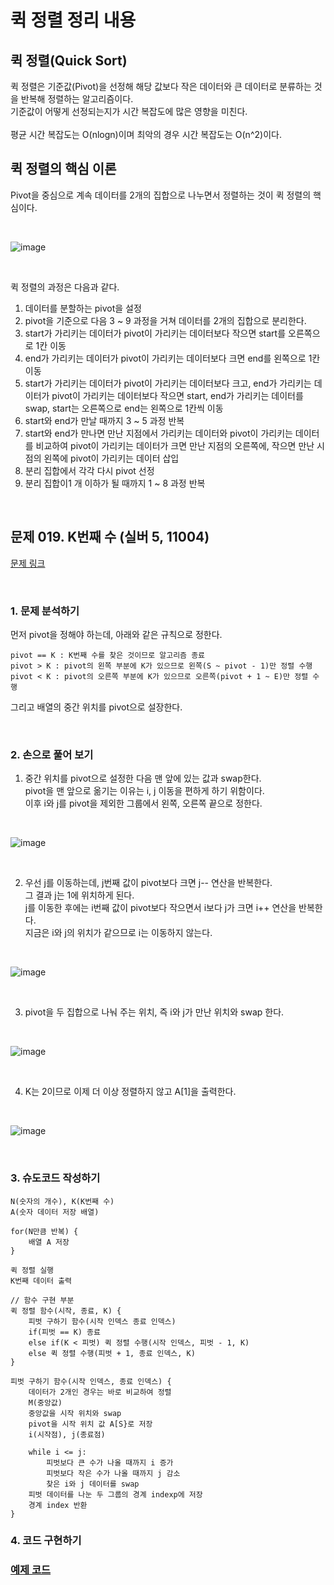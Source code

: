 # 퀵 정렬 정리 내용

## 퀵 정렬(Quick Sort)
퀵 정렬은 기준값(Pivot)을 선정해 해당 값보다 작은 데이터와 큰 데이터로 분류하는 것을 반복해 정렬하는 알고리즘이다.
<br>
기준값이 어떻게 선정되는지가 시간 복잡도에 많은 영향을 미친다.
<br>
<br>
평균 시간 복잡도는 O(nlogn)이며 최악의 경우 시간 복잡도는 O(n^2)이다.

## 퀵 정렬의 핵심 이론
Pivot을 중심으로 계속 데이터를 2개의 집합으로 나누면서 정렬하는 것이 퀵 정렬의 핵심이다.

<br>


![image](https://github.com/JeHeeYu/Book-Reviews/assets/87363461/b74b164d-c9c4-4c8a-ab6a-ab0112d04d7c)


<br>

퀵 정렬의 과정은 다음과 같다.

1. 데이터를 분할하는 pivot을 설정
2. pivot을 기준으로 다음 3 ~ 9 과정을 거쳐 데이터를 2개의 집합으로 분리한다.
3. start가 가리키는 데이터가 pivot이 가리키는 데이터보다 작으면 start를 오른쪽으로 1칸 이동
4. end가 가리키는 데이터가 pivot이 가리키는 데이터보다 크면 end를 왼쪽으로 1칸 이동
5. start가 가리키는 데이터가 pivot이 가리키는 데이터보다 크고, end가 가리키는 데이터가 pivot이 가리키는 데이터보다 작으면 start, end가 가리키는 데이터를 swap, start는 오른쪽으로 end는 왼쪽으로 1칸씩 이동
6. start와 end가 만날 때까지 3 ~ 5 과정 반복
7. start와 end가 만나면 만난 지점에서 가리키는 데이터와 pivot이 가리키는 데이터를 비교하여 pivot이 가리키는 데이터가 크면 만난 지점의 오른쪽에, 작으면 만난 시점의 왼쪽에 pivot이 가리키는 데이터 삽입
8. 분리 집합에서 각각 다시 pivot 선정
9. 분리 집합이1 개 이하가 될 때까지 1 ~ 8 과정 반복

<br>

## 문제 019. K번째 수 (실버 5, 11004)

[문제 링크](https://www.acmicpc.net/problem/11004)


<br>


### 1. 문제 분석하기

먼저 pivot을 정해야 하는데, 아래와 같은 규칙으로 정한다.

```
pivot == K : K번째 수를 찾은 것이므로 알고리즘 종료
pivot > K : pivot의 왼쪽 부분에 K가 있으므로 왼쪽(S ~ pivot - 1)만 정렬 수행
pivot < K : pivot의 오른쪽 부분에 K가 있으므로 오른쪽(pivot + 1 ~ E)만 정렬 수행
```

그리고 배열의 중간 위치를 pivot으로 설장한다.

<br>

### 2. 손으로 풀어 보기

1. 중간 위치를 pivot으로 설정한 다음 맨 앞에 있는 값과 swap한다.<br>pivot을 맨 앞으로 옮기는 이유는 i, j 이동을 편하게 하기 위함이다.<br>이후 i와 j를 pivot을 제외한 그룹에서 왼쪽, 오른쪽 끝으로 정한다.

<br>

![image](https://github.com/JeHeeYu/Book-Reviews/assets/87363461/d6da4aee-6343-466e-bacf-74b5498155c3)


<br>

2. 우선 j를 이동하는데, j번째 값이 pivot보다 크면 j-- 연산을 반복한다.<br>그 결과 j는 1에 위치하게 된다.<br>j를 이동한 후에는 i번째 값이 pivot보다 작으면서 i보다 j가 크면 i++ 연산을 반복한다.<br>지금은 i와 j의 위치가 같으므로 i는 이동하지 않는다.

<br>


![image](https://github.com/JeHeeYu/Book-Reviews/assets/87363461/d9f5a566-a6ef-4f4c-9682-7cc1321c367f)


<br>

3. pivot을 두 집합으로 나눠 주는 위치, 즉 i와 j가 만난 위치와 swap 한다.

<br>

![image](https://github.com/JeHeeYu/Book-Reviews/assets/87363461/75fc96be-ea6d-499a-9def-3155049127af)

<br> 


4. K는 2이므로 이제 더 이상 정렬하지 않고 A[1]을 출력한다.

<br>

![image](https://github.com/JeHeeYu/Book-Reviews/assets/87363461/7e530108-f130-4dcc-b8b7-4a89b056f887)


<br>

### 3. 슈도코드 작성하기

```
N(숫자의 개수), K(K번째 수)
A(숫자 데이터 저장 배열)

for(N만큼 반복) {
    배열 A 저장
}

퀵 정렬 실행
K번째 데이터 출력

// 함수 구현 부분
퀵 정렬 함수(시작, 종료, K) {
    피벗 구하기 함수(시작 인덱스 종료 인덱스)
    if(피벗 == K) 종료
    else if(K < 피벗) 퀵 정렬 수행(시작 인덱스, 피벗 - 1, K)
    else 퀵 정렬 수행(피벗 + 1, 종료 인덱스, K)
}

피벗 구하기 함수(시작 인덱스, 종료 인덱스) {
    데이터가 2개인 경우는 바로 비교하여 정렬
    M(중앙값)
    중앙값을 시작 위치와 swap
    pivot을 시작 위치 값 A[S}로 저장
    i(시작점), j(종료점)
    
    while i <= j:
        피벗보다 큰 수가 나올 때까지 i 증가
        피벗보다 작은 수가 나올 때까지 j 감소
        찾은 i와 j 데이터를 swap
    피벗 데이터를 나눈 두 그룹의 경계 indexp에 저장
    경계 index 반환
}
```

### 4. 코드 구현하기

### [예제 코드](https://github.com/JeHeeYu/Book-Reviews/blob/main/Algorithm/Do%20it!%20%EC%95%8C%EA%B3%A0%EB%A6%AC%EC%A6%98%20%EC%BD%94%EB%94%A9%20%ED%85%8C%EC%8A%A4%ED%8A%B8%20C%2B%2B%20%ED%8E%B8/Chapter%203.%20%EC%A0%95%EB%A0%AC/%ED%80%B5%20%EC%A0%95%EB%A0%AC/11004.cpp)

